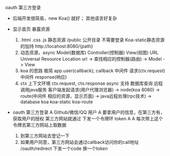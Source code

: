 oauth 第三方登录

- 后端开发很简易，new Koa() 就好；
  其他语言好复杂 

- 显示首页
  暴露资源
  1. .html .css .js 静态资源 
     /public 公开目录 不需要登录 
     Koa-static静态资源的加持
     http://locahost:8080/{path}
  2. 动态资源，async Model(数据库)
     Controller(控制器) View(视图)
     URL Universal Resource Location
     url -> 查找相应的控制器(路由) -> Model -> View
  3. koa 的思路
     极简
     app.user(callback);
     callback 中间件 
     请求(ctx.request) 中间件 response(响应)
  4. ctx 上下文环境
     ctx.request, ctx.response
     async 支持 数据库查询 远程调用java服务
     客户端发起请求(用户代理浏览器) -> node(koa 8080) -> route(中间件 相应的资源，显示页面)
     -> java远程处理(rpc技术) -> database
     koa koa-static koa-route 

- oauth 
  第三方登录
  A  Github/微信/QQ  用户 
  A 要拿用户的信息，在第三方有，获取用户的授权
  第三方网站就通过 下发一个令牌环 token A
  A 每次带上这个令牌去第三方网站上取数据 
  1. 到第三方网站去登记一下
  2. 如果用户同意，第三方网站会通过callback访问你的call地址 /oauth/redirect
     下发一个code 换一个token 